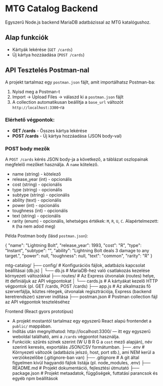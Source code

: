 # MTG Catalog Backend

Egyszerű Node.js backend MariaDB adatbázissal az MTG katalógushoz.

## Alap funkciók

- Kártyák lekérése (`GET /cards`)
- Új kártya hozzáadása (`POST /cards`)

## API Tesztelés Postman-nal

A projekt tartalmaz egy `postman.json` fájlt, amit importálhatsz Postman-ba:

1. Nyisd meg a Postman-t
2. Import → Upload Files → válaszd ki a `postman.json` fájlt
3. A collection automatikusan beállítja a `base_url` változót `http://localhost:3300`-ra

### Elérhető végpontok:
- **GET /cards** - Összes kártya lekérése
- **POST /cards** - Új kártya hozzáadása (JSON body-val)

### POST body mezők
A `POST /cards` kérés JSON body-ja a következő, a táblázat oszlopainak megfelelő mezőket használja. A `name` kötelező.

- name (string) - kötelező
- release_year (int) - opcionális
- cost (string) - opcionális
- type (string) - opcionális
- subtype (string) - opcionális
- ability (text) - opcionális
- power (int) - opcionális
- toughness (int) - opcionális
- text (string) - opcionális
- rarity (enum) - opcionális, lehetséges értékek: `M`, `R`, `U`, `C`. Alapértelmezett: `R` (ha nem adod meg)

Példa Postman body (lásd `postman.json`):

{
	"name": "Lightning Bolt",
	"release_year": 1993,
	"cost": "R",
	"type": "Instant",
	"subtype": "",
	"ability": "Lightning Bolt deals 3 damage to any target.",
	"power": null,
	"toughness": null,
	"text": "common",
	"rarity": "R"
}

mtg-catalog/
├── config/ # Konfigurációs fájlok, adatbázis kapcsolat beállításai (db.js)
│ └── db.js # MariaDB-hez való csatlakozás kezelése környezeti változókkal
├── routes/ # Az Express útvonalak (routes) helye, itt definiáljuk az API végpontokat
│ └── cards.js # A kártyákat kezelő HTTP végpontok (pl. GET /cards, POST /cards)
├── app.js # Az alkalmazás fő szerverfájlja, köztes rétegek, útvonalak regisztrációja, Express (backend keretrendszer) szerver indítása
├── postman.json # Postman collection fájl az API végpontok teszteléséhez

Frontend (React gyors prototípus)
- A projekt mostantól tartalmaz egy egyszerű React alapú frontendet a `public/` mappában.
- Indítás után megnyithatod: http://localhost:3300/ — itt egy egyszerű weboldal található, ami a `/cards` végpontot használja.
- Funkciók: szűrés színek szerint (W U B R G a `cost` mező alapján), név szerinti keresés, exportálás JSON/CSV formátumban.
├── .env # Környezeti változók (adatbázis jelszó, host, port stb.), ami NEM kerül a verziókezelőbe (.gitignore-ban van)
├── .gitignore # A git által figyelmen kívül hagyandó fájlok listája (pl. node_modules, .env)
├── README.md # Projekt dokumentáció, fejlesztési útmutató
├── package.json # Projekt metaadatok, függőségek, futtatási parancsok és egyéb npm beállítások
